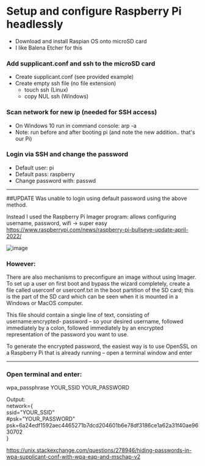 # Setup and configure Raspberry Pi headlessly
* Download and install Raspian OS onto microSD card
* I like Balena Etcher for this

### Add supplicant.conf and ssh to the microSD card
* Create supplicant.conf (see provided example)
* Create empty ssh file (no file extension)
  * touch ssh (Linux)
  * copy NUL ssh (Windows)


### Scan network for new ip (needed for SSH access)
* On Windows 10 run in command console: arp -a
* Note: run before and after booting pi (and note the new addition.. that's our Pi)


### Login via SSH and change the password
* Default user: pi
* Default pass: raspberry
* Change password with: passwd

-------------------------------------------------------------  
##UPDATE
Was unable to login using default password using the above method.  

Instead I used the Raspberry Pi Imager program: allows configuring username, password, wifi -> super easy  
https://www.raspberrypi.com/news/raspberry-pi-bullseye-update-april-2022/

![image](https://github.com/SkyDeBaun/headless_pi/assets/43687571/85374c00-5224-414b-91e9-f7dfebf183f8)

### However:
There are also mechanisms to preconfigure an image without using Imager. To set up a user on first boot and bypass the wizard completely, create a file called userconf or userconf.txt in the boot partition of the SD card; this is the part of the SD card which can be seen when it is mounted in a Windows or MacOS computer.

This file should contain a single line of text, consisting of username:encrypted- password – so your desired username, followed immediately by a colon, followed immediately by an encrypted representation of the password you want to use.

To generate the encrypted password, the easiest way is to use OpenSSL on a Raspberry Pi that is already running – open a terminal window and enter


-----------------------------------------------------------------  
### Open terminal and enter:  
wpa_passphrase YOUR_SSID YOUR_PASSWORD  

Output:  
network={  
    ssid="YOUR_SSID"  
    #psk="YOUR_PASSWORD"  
    psk=6a24edf1592aec4465271b7dcd204601b6e78df3186ce1a62a31f40ae9630702  
}  

https://unix.stackexchange.com/questions/278946/hiding-passwords-in-wpa-supplicant-conf-with-wpa-eap-and-mschap-v2
